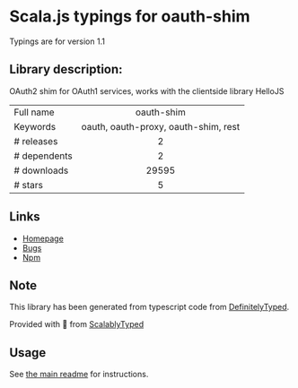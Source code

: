 
# Scala.js typings for oauth-shim

Typings are for version 1.1

## Library description:
OAuth2 shim for OAuth1 services, works with the clientside library HelloJS

|                    |                 |
| ------------------ | :-------------: |
| Full name          | oauth-shim |
| Keywords           | oauth, oauth-proxy, oauth-shim, rest |
| # releases         | 2 |
| # dependents       | 2 |
| # downloads        | 29595 |
| # stars            | 5 |

## Links
- [Homepage](https://github.com/MrSwitch/node-oauth-shim)
- [Bugs](https://github.com/MrSwitch/node-oauth-shim/issues)
- [Npm](https://www.npmjs.com/package/oauth-shim)
    


## Note
This library has been generated from typescript code from [DefinitelyTyped](https://definitelytyped.org).

Provided with :purple_heart: from [ScalablyTyped](https://github.com/oyvindberg/ScalablyTyped)

## Usage
See [the main readme](../../readme.md) for instructions.


